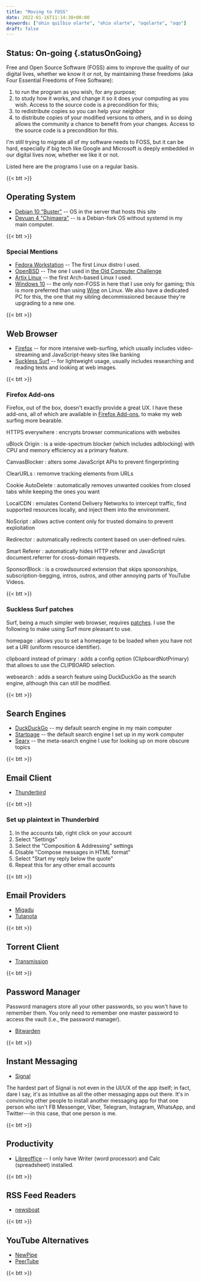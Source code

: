 ```yaml
---
title: "Moving to FOSS"
date: 2022-01-16T11:14:38+08:00
keywords: ["ohio quilbio olarte", "ohio olarte", "oqolarte", "oqo"]
draft: false
---
```

## Status: On-going {.statusOnGoing}

Free and Open Source Software (FOSS) aims to improve the quality of our digital lives, whether we know it or not, by maintaining these freedoms (aka Four Essential Freedoms of Free Software):

1. to run the program as you wish, for any purpose;
1. to study how it works, and change it so it does your computing as you wish.
   Access to the source code is a precondition for this;
1. to redistribute copies so you can help your neighbor
1. to distribute copies of your modified versions to others, and in so doing
   allows the community a chance to benefit from your changes. Access to the
   source code is a precondition for this.

I'm still trying to migrate all of my software needs to FOSS,
but it can be hard, especially if big tech like Google and Microsoft
is deeply embedded in our digital lives now,
whether we like it or not.

Listed here are the programs I use on a regular basis.

{{< btt >}}
## Operating System 

- [Debian 10 "Buster"](https://www.debian.org/releases/buster/) -- OS in the server that
  hosts this site
- [Devuan 4
  "Chimaera"](https://www.devuan.org/os/announce/chimaera-release-announce-2021-10-14) -- is a Debian-fork OS without systemd in my main computer.

{{< btt >}}
### Special Mentions
- [Fedora Workstation](https://getfedora.org/en/workstation/) -- The first Linux
  distro I used.
- [OpenBSD](https://www.openbsd.org/) -- The one I used in [the Old Computer Challenge](/old-computer)
- [Artix Linux](https://artixlinux.org/) -- the first Arch-based Linux
  I used.
- [Windows 10](https://www.microsoft.com/en-us/software-download/windows10ISO)
  -- the only non-FOSS in here that I use only for gaming;
  this is more preferred than using [Wine](https://www.winehq.org/) on Linux.
We also have a dedicated PC for this, the one that my sibling decommissioned
because they're upgrading to a new one.

{{< btt >}}
## Web Browser

- [Firefox](https://www.mozilla.org/firefox/) -- for more intensive web-surfing,
  which usually includes video-streaming and JavaScript-heavy sites like banking
- [Suckless Surf](https://surf.suckless.org) -- for lightweight usage, usually
  includes researching and reading texts and looking at web images.

{{< btt >}}
### Firefox Add-ons
Firefox, out of the box, doesn't exactly provide a great UX.
I have these add-ons, all of which are available in [Firefox Add-ons](https://addons.mozilla.org/en-US/firefox/), to make my web surfing more bearable.

HTTPS everywhere
: encrypts browser communications with websites

uBlock Origin
: is a wide-spectrum blocker (which includes adblocking) with CPU and memory efficiency as a primary feature.

CanvasBlocker
: alters some JavaScript APIs to prevent fingerprinting

ClearURLs
: remomve tracking elements from URLs

Cookie AutoDelete
: automatically removes unwanted cookies from closed tabs
while keeping the ones you want

LocalCDN
: emulates Contend Delivery Networks to intercept traffic, find
supported resources locally, and inject them into the environment.

NoScript
: allows active content only for trusted domains to prevent exploitation

Redirector
: automatically redirects content based on user-defined rules.

Smart Referer
: automatically hides HTTP referer and JavaScript
document.referrer for cross-domain requests.

SponsorBlock
: is a crowdsourced extension that skips sponsorships, subscription-begging, intros, outros, and
other annoying parts of YouTube Videos.

{{< btt >}}
### Suckless Surf patches
Surf, being a much simpler web browser, requires
[patches](https://surf.suckless.org/patches/).
I use the following to make using Surf more pleasant to use.

homepage
: allows you to set a homepage to be loaded when you have not set a
  URI (uniform resource identifier).

clipboard instead of primary
: adds a config option (ClipboardNotPrimary) that allows to use the CLIPBOARD selection.

websearch
: adds a search feature using DuckDuckGo as the search engine,
although this can still be modified.

{{< btt >}}
## Search Engines
- [DuckDuckGo](https://duckduckgo.com/) -- my default search engine in my main
  computer
- [Startpage](https://www.startpage.com/) -- the default search engine I set up
  in my work computer
- [Searx](https://searx.space/) -- the meta-search engine I use for looking up
  on more obscure topics

{{< btt >}}
## Email Client

- [Thunderbird](https://www.thunderbird.net/)

{{< btt >}}
### Set up plaintext in Thunderbird

1. In the accounts tab, right click on your account
1. Select "Settings"
1. Select the "Composition & Addressing" settings
1. Disable "Compose messages in HTML format"
1. Select "Start my reply below the quote"
1. Repeat this for any other email accounts

{{< btt >}}
## Email Providers

- [Migadu](https://www.migadu.com/)
- [Tutanota](https://tutanota.com/)

{{< btt >}}
## Torrent Client

- [Transmission](https://transmissionbt.com/)

{{< btt >}}
## Password Manager

Password managers store all your other passwords, so you won't have to remember
them.
You only need to remember one master password to access the vault (i.e., the
password manager).

- [Bitwarden](https://bitwarden.com/)

{{< btt >}}
## Instant Messaging

- [Signal](https://signal.org/)

The hardest part of Signal is not even in the UI/UX of the app itself;
in fact, dare I say, it's as intuitive as all the other messaging apps out
there.
It's in convincing other people to install another
messaging app for that one person who isn't FB Messenger, Viber, Telegram,
Instagram, WhatsApp,
and Twitter---in this case, that one person is me.

{{< btt >}}
## Productivity
- [Libreoffice](https://www.libreoffice.org/) -- I only have Writer (word
  processor) and Calc (spreadsheet) installed.

{{< btt >}}
## RSS Feed Readers
- [newsboat](https://newsboat.org/)

{{< btt >}}
## YouTube Alternatives
- [NewPipe](https://newpipe.net/)
- [PeerTube](https://joinpeertube.org/)


{{< btt >}}
